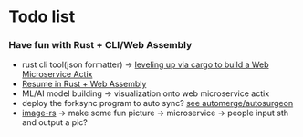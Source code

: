 # Todo list

### Have fun with Rust + CLI/Web Assembly
* rust cli tool(json formatter) -> [leveling up via cargo to build a Web Microservice Actix](https://www.youtube.com/watch?v=SHuYbrZW-zg)
* [Resume in Rust + Web Assembly](https://github.com/kykosic/resume-as-code)
* ML/AI model building -> visualization onto web microservice actix
* deploy the forksync program to auto sync? [see automerge/autosurgeon](https://github.com/automerge/autosurgeon)
* [image-rs](https://github.com/image-rs/image) -> make some fun picture -> microservice -> people input sth and output a pic? 
